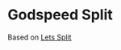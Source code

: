 Godspeed Split
======

Based on [Lets Split](https://github.com/qmk/qmk_firmware/tree/master/keyboards/lets_split)

